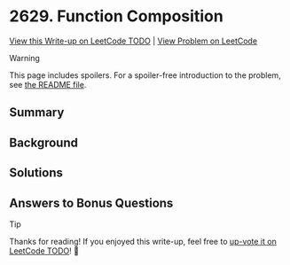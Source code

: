 # 2629. Function Composition

[View this Write-up on LeetCode TODO](https://leetcode.com/problems/function-composition/solutions/) | [View Problem on LeetCode](https://leetcode.com/problems/function-composition/)

> [!WARNING]  
> This page includes spoilers. For a spoiler-free introduction to the problem, see [the README file](README.md).

## Summary

## Background

## Solutions

## Answers to Bonus Questions

> [!TIP]  
> Thanks for reading! If you enjoyed this write-up, feel free to [up-vote it on LeetCode TODO](https://leetcode.com/problems/function-composition/solutions/)! 🙏
